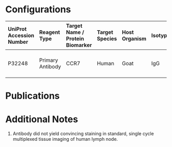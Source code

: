 # Configurations

| UniProt Accession Number   | Reagent Type     | Target Name / Protein Biomarker   | Target Species   | Host Organism   | Isotype   | Clonality   | Vendor            | Catalog Number   | Conjugate    | RRID   | Availability   | Method                 | Tissue Preservation               | Target Tissue   | Tissue State   | Detergent         | Antigen Retrieval Conditions   | Dye Inactivation Conditions   | Recommend   | Agree               | Disagree   | Contributor         | Notes       |
|:---------------------------|:-----------------|:----------------------------------|:-----------------|:----------------|:----------|:------------|:------------------|:-----------------|:-------------|:-------|:---------------|:-----------------------|:----------------------------------|:----------------|:---------------|:------------------|:-------------------------------|:------------------------------|:------------|:--------------------|:-----------|:--------------------|:------------|
| P32248                     | Primary Antibody | CCR7                              | Human            | Goat            | IgG       | Polyclonal  | Novus Biologicals | NB100-712SS      | Unconjugated | NA     | Stock          | Multiplexed 2D Imaging | 1:4 Cytofix/Cytoperm Fixed Frozen | Lymph Node      | NA             | 0.3% Triton-X-100 | NA                             | NA                            | No          | 0000-0002-3882-457X | NA         | 0000-0002-3882-457X | [1](#notes) |

# Publications



# Additional Notes

<a name="notes"></a>
1. Antibody did not yield convincing staining in standard, single cycle multiplexed tissue imaging of human lymph node.
